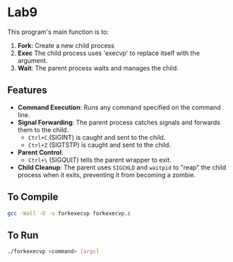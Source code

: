 # Lab9

This program's main function is to:
1.  **Fork**: Create a new child process
2.  **Exec** The child process uses 'execvp' to replace itself with the <command> argument.
3. **Wait**: The parent process waits and manages the child.

## Features

* **Command Execution**: Runs any command specified on the command line.
* **Signal Forwarding**: The parent process catches signals and forwards them to the child.
    * `Ctrl+C` (SIGINT) is caught and sent to the child.
    * `Ctrl+Z` (SIGTSTP) is caught and sent to the child.
* **Parent Control**:
    * `Ctrl+\` (SIGQUIT) tells the parent wrapper to exit.
* **Child Cleanup**: The parent uses `SIGCHLD` and `waitpid` to "reap" the child process when it exits, preventing it from becoming a zombie.

## To Compile

```bash
gcc -Wall -O -o forkexecvp forkexecvp.c
```
## To Run

```bash
./forkexecvp <command> [args]
```
